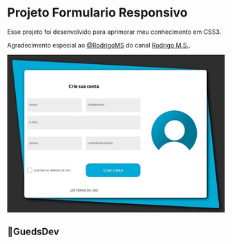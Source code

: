# Projeto Formulario Responsivo

Esse projeto foi desenvolvido para aprimorar meu conhecimento em CSS3.

Agradecimento especial ao [@RodrigoMS](https://github.com/RodrigoMS) do canal [Rodrigo M.S.](https://www.youtube.com/@rodrigom.s.4443).

![Preview](./img/preview.jpg)

## 🚀GuedsDev